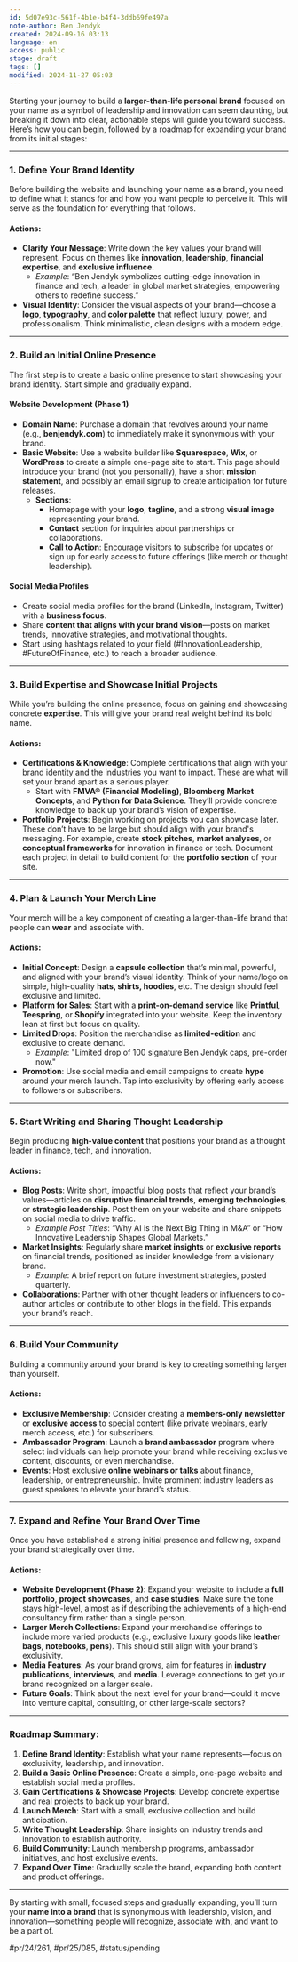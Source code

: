 ```yaml
---
id: 5d07e93c-561f-4b1e-b4f4-3ddb69fe497a
note-author: Ben Jendyk
created: 2024-09-16 03:13
language: en
access: public
stage: draft
tags: []
modified: 2024-11-27 05:03
---
```


Starting your journey to build a **larger-than-life personal brand** focused on your name as a symbol of leadership and innovation can seem daunting, but breaking it down into clear, actionable steps will guide you toward success. Here’s how you can begin, followed by a roadmap for expanding your brand from its initial stages:

---

### **1. Define Your Brand Identity**

Before building the website and launching your name as a brand, you need to define what it stands for and how you want people to perceive it. This will serve as the foundation for everything that follows.

#### **Actions:**

- **Clarify Your Message**: Write down the key values your brand will represent. Focus on themes like **innovation**, **leadership**, **financial expertise**, and **exclusive influence**.
  - *Example*: “Ben Jendyk symbolizes cutting-edge innovation in finance and tech, a leader in global market strategies, empowering others to redefine success.”
- **Visual Identity**: Consider the visual aspects of your brand—choose a **logo**, **typography**, and **color palette** that reflect luxury, power, and professionalism. Think minimalistic, clean designs with a modern edge.

---

### **2. Build an Initial Online Presence**

The first step is to create a basic online presence to start showcasing your brand identity. Start simple and gradually expand.

#### **Website Development (Phase 1)**

- **Domain Name**: Purchase a domain that revolves around your name (e.g., **benjendyk.com**) to immediately make it synonymous with your brand.
- **Basic Website**: Use a website builder like **Squarespace**, **Wix**, or **WordPress** to create a simple one-page site to start. This page should introduce your brand (not you personally), have a short **mission statement**, and possibly an email signup to create anticipation for future releases.
  - **Sections**: 
	 - Homepage with your **logo**, **tagline**, and a strong **visual image** representing your brand.
	 - **Contact** section for inquiries about partnerships or collaborations.
	 - **Call to Action**: Encourage visitors to subscribe for updates or sign up for early access to future offerings (like merch or thought leadership).

#### **Social Media Profiles**

- Create social media profiles for the brand (LinkedIn, Instagram, Twitter) with a **business focus**.
- Share **content that aligns with your brand vision**—posts on market trends, innovative strategies, and motivational thoughts.
- Start using hashtags related to your field (#InnovationLeadership, #FutureOfFinance, etc.) to reach a broader audience.

---

### **3. Build Expertise and Showcase Initial Projects**

While you’re building the online presence, focus on gaining and showcasing concrete **expertise**. This will give your brand real weight behind its bold name.

#### **Actions:**

- **Certifications & Knowledge**: Complete certifications that align with your brand identity and the industries you want to impact. These are what will set your brand apart as a serious player.
  - Start with **FMVA® (Financial Modeling)**, **Bloomberg Market Concepts**, and **Python for Data Science**. They’ll provide concrete knowledge to back up your brand’s vision of expertise.
- **Portfolio Projects**: Begin working on projects you can showcase later. These don’t have to be large but should align with your brand's messaging. For example, create **stock pitches**, **market analyses**, or **conceptual frameworks** for innovation in finance or tech. Document each project in detail to build content for the **portfolio section** of your site.

---

### **4. Plan & Launch Your Merch Line**

Your merch will be a key component of creating a larger-than-life brand that people can **wear** and associate with.

#### **Actions:**

- **Initial Concept**: Design a **capsule collection** that’s minimal, powerful, and aligned with your brand’s visual identity. Think of your name/logo on simple, high-quality **hats, shirts, hoodies**, etc. The design should feel exclusive and limited.
- **Platform for Sales**: Start with a **print-on-demand service** like **Printful**, **Teespring**, or **Shopify** integrated into your website. Keep the inventory lean at first but focus on quality.
- **Limited Drops**: Position the merchandise as **limited-edition** and exclusive to create demand.  
  - *Example*: "Limited drop of 100 signature Ben Jendyk caps, pre-order now."
- **Promotion**: Use social media and email campaigns to create **hype** around your merch launch. Tap into exclusivity by offering early access to followers or subscribers.

---

### **5. Start Writing and Sharing Thought Leadership**

Begin producing **high-value content** that positions your brand as a thought leader in finance, tech, and innovation.

#### **Actions:**

- **Blog Posts**: Write short, impactful blog posts that reflect your brand’s values—articles on **disruptive financial trends**, **emerging technologies**, or **strategic leadership**. Post them on your website and share snippets on social media to drive traffic.
  - *Example Post Titles*: “Why AI is the Next Big Thing in M&A” or “How Innovative Leadership Shapes Global Markets.”
- **Market Insights**: Regularly share **market insights** or **exclusive reports** on financial trends, positioned as insider knowledge from a visionary brand.  
  - *Example*: A brief report on future investment strategies, posted quarterly.
- **Collaborations**: Partner with other thought leaders or influencers to co-author articles or contribute to other blogs in the field. This expands your brand’s reach.

---

### **6. Build Your Community**

Building a community around your brand is key to creating something larger than yourself.

#### **Actions:**

- **Exclusive Membership**: Consider creating a **members-only newsletter** or **exclusive access** to special content (like private webinars, early merch access, etc.) for subscribers.
- **Ambassador Program**: Launch a **brand ambassador** program where select individuals can help promote your brand while receiving exclusive content, discounts, or even merchandise.
- **Events**: Host exclusive **online webinars or talks** about finance, leadership, or entrepreneurship. Invite prominent industry leaders as guest speakers to elevate your brand’s status.

---

### **7. Expand and Refine Your Brand Over Time**

Once you have established a strong initial presence and following, expand your brand strategically over time.

#### **Actions:**

- **Website Development (Phase 2)**: Expand your website to include a **full portfolio**, **project showcases**, and **case studies**. Make sure the tone stays high-level, almost as if describing the achievements of a high-end consultancy firm rather than a single person.
- **Larger Merch Collections**: Expand your merchandise offerings to include more varied products (e.g., exclusive luxury goods like **leather bags**, **notebooks**, **pens**). This should still align with your brand’s exclusivity.
- **Media Features**: As your brand grows, aim for features in **industry publications**, **interviews**, and **media**. Leverage connections to get your brand recognized on a larger scale.
- **Future Goals**: Think about the next level for your brand—could it move into venture capital, consulting, or other large-scale sectors?

---

### **Roadmap Summary:**

1. **Define Brand Identity**: Establish what your name represents—focus on exclusivity, leadership, and innovation.
2. **Build a Basic Online Presence**: Create a simple, one-page website and establish social media profiles.
3. **Gain Certifications & Showcase Projects**: Develop concrete expertise and real projects to back up your brand.
4. **Launch Merch**: Start with a small, exclusive collection and build anticipation.
5. **Write Thought Leadership**: Share insights on industry trends and innovation to establish authority.
6. **Build Community**: Launch membership programs, ambassador initiatives, and host exclusive events.
7. **Expand Over Time**: Gradually scale the brand, expanding both content and product offerings.

---

By starting with small, focused steps and gradually expanding, you’ll turn your **name into a brand** that is synonymous with leadership, vision, and innovation—something people will recognize, associate with, and want to be a part of.


#pr/24/261, #pr/25/085, #status/pending